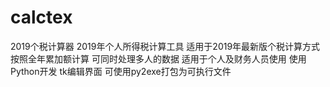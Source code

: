 # calctex
2019个税计算器
2019年个人所得税计算工具
适用于2019年最新版个税计算方式
按照全年累加额计算
可同时处理多人的数据
适用于个人及财务人员使用
使用Python开发
tk编辑界面
可使用py2exe打包为可执行文件
